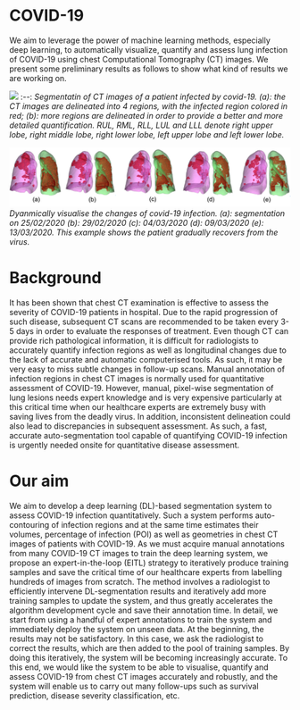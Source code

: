 # COVID-19
We aim to leverage the power of machine learning methods, especially deep learning, to automatically visualize, quantify and assess lung infection of COVID-19 using chest Computational Tomography (CT) images. We present some preliminary results as follows to show what kind of results we are working on. 

![](vis1.gif)
:--:
*Segmentatin of CT images of a patient infected by covid-19. (a): the CT images are delineated into 4 regions, with the infected region colored in red; (b): more regions are delineated in order to provide a better and more detailed quantification. RUL, RML, RLL, LUL and LLL denote right upper lobe, right middle lobe, right lower lobe, left upper lobe and left lower lobe.* 


![](vis2.png)
*Dyanmically visualise the changes of covid-19 infection. (a): segmentation on 25/02/2020  (b): 29/02/2020 (c): 04/03/2020 (d): 09/03/2020 (e): 13/03/2020. This example shows the patient gradually recovers from the virus.*

# Background 
It has been shown that chest CT examination is effective to assess the severity of COVID-19 patients in hospital. Due to the rapid progression of such disease, subsequent CT scans are recommended to be taken every 3-5 days in order to evaluate the responses of treatment. Even though CT can provide rich pathological information, it is difficult for radiologists to accurately quantify infection regions as well as longitudinal changes due to the lack of accurate and automatic computerised tools. As such, it may be very easy to miss subtle changes in follow-up scans. Manual annotation of infection regions in chest CT images is normally used for quantitative assessment of COVID-19. However, manual, pixel-wise segmentation of lung lesions needs expert knowledge and is very expensive particularly at this critical time when our healthcare experts are extremely busy with saving lives from the deadly virus.  In addition, inconsistent delineation could also lead to discrepancies in subsequent assessment. As such, a fast, accurate auto-segmentation tool capable of quantifying COVID-19 infection is urgently needed onsite for quantitative disease assessment.

# Our aim
We aim to develop a deep learning (DL)-based segmentation system to assess COVID-19 infection quantitatively. Such a system performs auto-contouring of infection regions and at the same time estimates their volumes, percentage of infection (POI) as well as geometries in chest CT images of patients with COVID-19. As we must acquire manual annotations from many COVID-19 CT images to train the deep learning system, we propose an expert-in-the-loop (EITL) strategy to iteratively produce training samples and save the critical time of our healthcare experts from labelling hundreds of images from scratch. The method involves a radiologist to efficiently intervene DL-segmentation results and iteratively add more training samples to update the system, and thus greatly accelerates the algorithm development cycle and save their annotation time. In detail, we start from using a handful of expert annotations to train the system and immediately deploy the system on unseen data. At the beginning, the results may not be satisfactory. In this case, we ask the radiologist to correct the results, which are then added to the pool of training samples. By doing this iteratively, the system will be becoming increasingly accurate. To this end, we would like the system to be able to visualise, quantify and assess COVID-19 from chest CT images accurately and robustly, and the system will enable us to carry out many follow-ups such as survival prediction, disease severity classification, etc.

